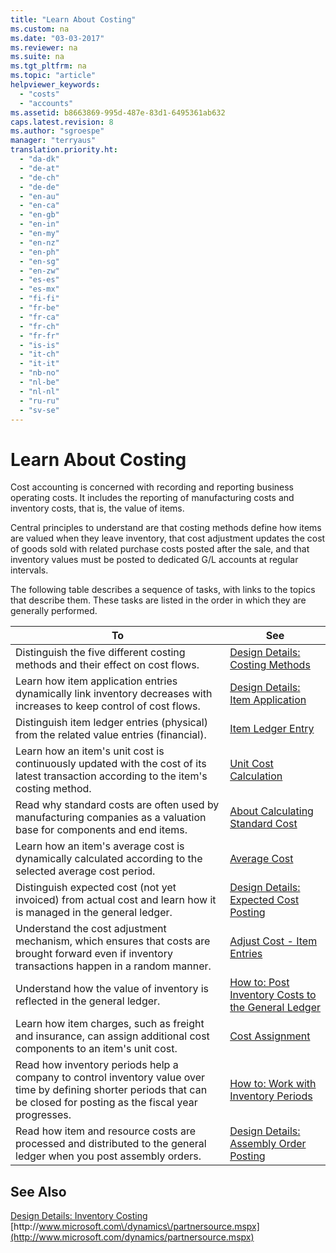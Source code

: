 ```yaml
---
title: "Learn About Costing"
ms.custom: na
ms.date: "03-03-2017"
ms.reviewer: na
ms.suite: na
ms.tgt_pltfrm: na
ms.topic: "article"
helpviewer_keywords: 
  - "costs"
  - "accounts"
ms.assetid: b8663869-995d-487e-83d1-6495361ab632
caps.latest.revision: 8
ms.author: "sgroespe"
manager: "terryaus"
translation.priority.ht: 
  - "da-dk"
  - "de-at"
  - "de-ch"
  - "de-de"
  - "en-au"
  - "en-ca"
  - "en-gb"
  - "en-in"
  - "en-my"
  - "en-nz"
  - "en-ph"
  - "en-sg"
  - "en-zw"
  - "es-es"
  - "es-mx"
  - "fi-fi"
  - "fr-be"
  - "fr-ca"
  - "fr-ch"
  - "fr-fr"
  - "is-is"
  - "it-ch"
  - "it-it"
  - "nb-no"
  - "nl-be"
  - "nl-nl"
  - "ru-ru"
  - "sv-se"
---
```

# Learn About Costing
Cost accounting is concerned with recording and reporting business operating costs. It includes the reporting of manufacturing costs and inventory costs, that is, the value of items.  
  
 Central principles to understand are that costing methods define how items are valued when they leave inventory, that cost adjustment updates the cost of goods sold with related purchase costs posted after the sale, and that inventory values must be posted to dedicated G\/L accounts at regular intervals.  
  
 The following table describes a sequence of tasks, with links to the topics that describe them. These tasks are listed in the order in which they are generally performed.  
  
|**To**|**See**|  
|------------|-------------|  
|Distinguish the five different costing methods and their effect on cost flows.|[Design Details: Costing Methods](../ApplicationDesign/design-details-costing-methods.md)|  
|Learn how item application entries dynamically link inventory decreases with increases to keep control of cost flows.|[Design Details: Item Application](../ApplicationDesign/design-details-item-application.md)|  
|Distinguish item ledger entries \(physical\) from the related value entries \(financial\).|[Item Ledger Entry](../Topic/\($%20T_32%20Item%20Ledger%20Entry%20$\).md)|  
|Learn how an item's unit cost is continuously updated with the cost of its latest transaction according to the item's costing method.|[Unit Cost Calculation](../Finance/unit-cost-calculation.md)|  
|Read why standard costs are often used by manufacturing companies as a valuation base for components and end items.|[About Calculating Standard Cost](../Finance/about-calculating-standard-cost.md)|  
|Learn how an item's average cost is dynamically calculated according to the selected average cost period.|[Average Cost](../Finance/average-cost.md)|  
|Distinguish expected cost \(not yet invoiced\) from actual cost and learn how it is managed in the general ledger.|[Design Details: Expected Cost Posting](../ApplicationDesign/design-details-expected-cost-posting.md)|  
|Understand the cost adjustment mechanism, which ensures that costs are brought forward even if inventory transactions happen in a random manner.|[Adjust Cost \- Item Entries](../Finance/-$-b_795-adjust-cost-item-entries-$-.md)|  
|Understand how the value of inventory is reflected in the general ledger.|[How to: Post Inventory Costs to the General Ledger](../DesignAndEngineering/how-to-post-inventory-costs-to-the-general-ledger.md)|  
|Learn how item charges, such as freight and insurance, can assign additional cost components to an item's unit cost.|[Cost Assignment](../Finance/cost-assignment.md)|  
|Read how inventory periods help a company to control inventory value over time by defining shorter periods that can be closed for posting as the fiscal year progresses.|[How to: Work with Inventory Periods](../Finance/how-to-work-with-inventory-periods.md)|  
|Read how item and resource costs are processed and distributed to the general ledger when you post assembly orders.|[Design Details: Assembly Order Posting](../ApplicationDesign/design-details-assembly-order-posting.md)|  
  
## See Also  
 [Design Details: Inventory Costing](../ApplicationDesign/design-details-inventory-costing.md)   
 [http:\/\/www.microsoft.com\/dynamics\/partnersource.mspx](http://www.microsoft.com/dynamics/partnersource.mspx)